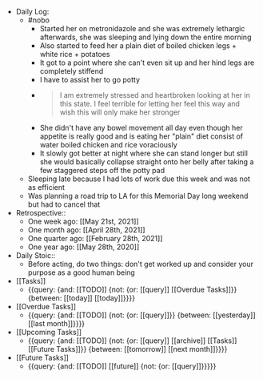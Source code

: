 - Daily Log:
    - #nobo
        - Started her on metronidazole and she was extremely lethargic afterwards, she was sleeping and lying down the entire morning
        - Also started to feed her a plain diet of boiled chicken legs + white rice + potatoes
        - It got to a point where she can't even sit up and her hind legs are completely stiffend
        - I have to assist her to go potty
        - > I am extremely stressed and heartbroken looking at her in this state. I feel terrible for letting her feel this way and wish this will only make her stronger
        - She didn't have any bowel movement all day even though her appetite is really good and is eating her "plain" diet consist of water boiled chicken and rice voraciously
        - It slowly got better at night where she can stand longer but still she would basically collapse straight onto her belly after taking a few staggered steps off the potty pad
    - Sleeping late because I had lots of work due this week and was not as efficient
    - Was planning a road trip to LA for this Memorial Day long weekend but had to cancel that
- Retrospective::
    - One week ago: [[May 21st, 2021]]
    - One month ago: [[April 28th, 2021]]
    - One quarter ago: [[February 28th, 2021]]
    - One year ago: [[May 28th, 2020]]
- Daily Stoic::
    - Before acting, do two things: don't get worked up and consider your purpose as a good human being
- [[Tasks]]
    - {{query: {and: [[TODO]] {not: {or: [[query]] [[Overdue Tasks]]}} {between: [[today]] [[today]]}}}}
- [[Overdue Tasks]]
    - {{query: {and: [[TODO]] {not: {or: [[query]]}} {between: [[yesterday]] [[last month]]}}}}
- [[Upcoming Tasks]]
    - {{query: {and: [[TODO]] {not: {or: [[query]] [[archive]] [[Tasks]] [[Future Tasks]]}} {between: [[tomorrow]] [[next month]]}}}}
- [[Future Tasks]]
    - {{query: {and: [[TODO]] [[future]] {not: {or: [[query]]}}}}}
